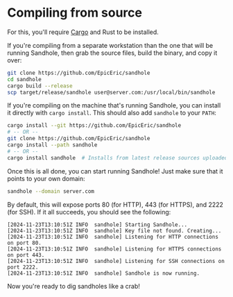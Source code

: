 # Compiling from source

For this, you'll require [Cargo](https://doc.rust-lang.org/cargo/getting-started/installation.html) and Rust to be installed.

If you're compiling from a separate workstation than the one that will be running Sandhole, then grab the source files, build the binary, and copy it over:

```bash
git clone https://github.com/EpicEric/sandhole
cd sandhole
cargo build --release
scp target/release/sandhole user@server.com:/usr/local/bin/sandhole
```

If you're compiling on the machine that's running Sandhole, you can install it directly with `cargo install`. This should also add `sandhole` to your `PATH`:

```bash
cargo install --git https://github.com/EpicEric/sandhole
# -- OR --
git clone https://github.com/EpicEric/sandhole
cargo install --path sandhole
# -- OR --
cargo install sandhole  # Installs from latest release sources uploaded to crates.io
```

Once this is all done, you can start running Sandhole! Just make sure that it points to your own domain:

```bash
sandhole --domain server.com
```

By default, this will expose ports 80 (for HTTP), 443 (for HTTPS), and 2222 (for SSH). If it all succeeds, you should see the following:

```log
[2024-11-23T13:10:51Z INFO  sandhole] Starting Sandhole...
[2024-11-23T13:10:51Z INFO  sandhole] Key file not found. Creating...
[2024-11-23T13:10:51Z INFO  sandhole] Listening for HTTP connections on port 80.
[2024-11-23T13:10:51Z INFO  sandhole] Listening for HTTPS connections on port 443.
[2024-11-23T13:10:51Z INFO  sandhole] Listening for SSH connections on port 2222.
[2024-11-23T13:10:51Z INFO  sandhole] Sandhole is now running.
```

Now you're ready to dig sandholes like a crab!
